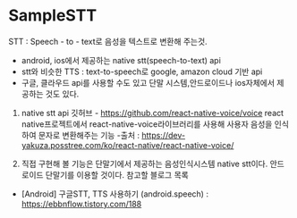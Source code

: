 # SampleSTT

STT : Speech - to - text로 음성을 텍스트로 변환해 주는것.
- android, ios에서 제공하는 native stt(speech-to-text) api
- stt와 비슷한 TTS : text-to-speech로 google, amazon cloud 기반 api
-  구글, 클라우드 api를 사용할 수도 있고 단말 시스템,안드로이드나 ios자체에서 제공하는 것도 있다.

1) native stt api 깃허브 - https://github.com/react-native-voice/voice
react native프로젝트에서 react-native-voice라이브러리를 사용해 사용자 음성을 인식하여 문자로 변환해주는 기능
-출처 : https://dev-yakuza.posstree.com/ko/react-native/react-native-voice/

2) 직접 구현해 볼 기능은  단말기에서 제공하는 음성인식시스템 native stt이다.
안드로이드 단말기를 이용할 것이다.
참고할 블로그 목록
* [Android] 구글STT, TTS 사용하기 (android.speech) : https://ebbnflow.tistory.com/188
